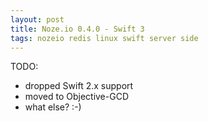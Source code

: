 ```yaml
---
layout: post
title: Noze.io 0.4.0 - Swift 3
tags: nozeio redis linux swift server side
---
```


TODO:
- dropped Swift 2.x support
- moved to Objective-GCD
- what else? :-)
